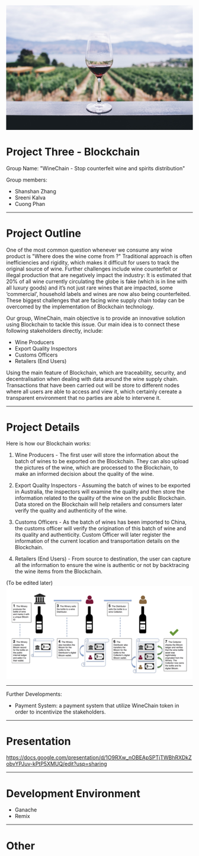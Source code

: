 

![](Images/winechainproject.jpg)

# Project Three - Blockchain

 Group Name: "WineChain - Stop counterfeit wine and spirits distribution"

 Group members:
* Shanshan Zhang
* Sreeni Kalva
* Cuong Phan

---

# Project Outline 

One of the most common question whenever we consume any wine product is "Where does the wine come from ?" Traditional approach is often inefficiencies and rigidity, which makes it difficult for users to track the original source of wine. Further challenges include wine counterfeit or illegal production that are negatively impact the industry: It is estimated that 20% of all wine currently circulating the globe is fake (which is in line with all luxury goods) and it’s not just rare wines that are impacted, some ‘commercial’, household labels and wines are now also being counterfeited. These biggest challenges that are facing wine supply chain today can be overcomed by the implementation of Blockchain technology.

Our group, WineChain, main objective is to provide an innovative solution using Blockchain to tackle this issue. Our main idea is to connect these following stakeholders directly, include:

* Wine Producers
* Export Quality Inspectors
* Customs Officers
* Retailers (End Users)

Using the main feature of Blockchain, which are traceability, security, and decentralisation when dealing with data around the wine supply chain. Transactions that have been carried out will be store to different nodes where all users are able to access and view it, which certainly cereate a  transparent environment that no parties are able to intervene it.

---

# Project Details

Here is how our Blockchain works:

1. Wine Producers - The first user will store the information about the batch of wines to be exported on the Blockchain. They can also upload the pictures of the wine, which are processed to the Blockchain, to make an informed decision about the quality of the wine.

2. Export Quality Inspectors - Assuming the batch of wines to be exported in Australia, the inspectors will examine the quality and then store the information related to the quality of the wine on the public Blockchain. Data stored on the Blockchain will help retailers and consumers later verify the quality and authenticity of the wine.

3. Customs Officers - As the batch of wines has been imported to China, the customs officer will verify the origination of this batch of wine and its quality and authenticity. Custom Officer will later register the information of the current location and transportation details on the Blockchain. 

4. Retailers (End Users) - From source to destination, the user can capture all the information to ensure the wine is authentic or not by backtracing the wine items from the Blockchain.
 
 (To be edited later)
![](Images/projectidea.jpg)

---

Further Developments:

* Payment System: a payment system that utilize WineChain token in order to incentivize the stakeholders. 

---

# Presentation

https://docs.google.com/presentation/d/1O9RXw_nOBEApSPTjTWBhRXDkZobvYPJuv-kPtP5XMUQ/edit?usp=sharing

---

# Development Environment

* Ganache
* Remix

---
# Other


